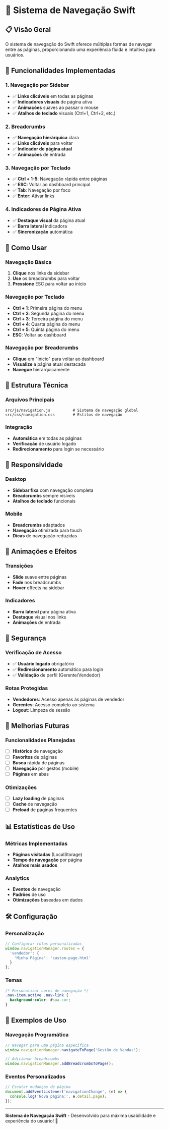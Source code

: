 # 🧭 Sistema de Navegação Swift

## 📋 Visão Geral

O sistema de navegação do Swift oferece múltiplas formas de navegar entre as páginas, proporcionando uma experiência fluida e intuitiva para usuários.

## 🚀 Funcionalidades Implementadas

### 1. **Navegação por Sidebar**
- ✅ **Links clicáveis** em todas as páginas
- ✅ **Indicadores visuais** de página ativa
- ✅ **Animações** suaves ao passar o mouse
- ✅ **Atalhos de teclado** visuais (Ctrl+1, Ctrl+2, etc.)

### 2. **Breadcrumbs**
- ✅ **Navegação hierárquica** clara
- ✅ **Links clicáveis** para voltar
- ✅ **Indicador de página atual**
- ✅ **Animações** de entrada

### 3. **Navegação por Teclado**
- ✅ **Ctrl + 1-5**: Navegação rápida entre páginas
- ✅ **ESC**: Voltar ao dashboard principal
- ✅ **Tab**: Navegação por foco
- ✅ **Enter**: Ativar links

### 4. **Indicadores de Página Ativa**
- ✅ **Destaque visual** da página atual
- ✅ **Barra lateral** indicadora
- ✅ **Sincronização** automática

## 🎯 Como Usar

### **Navegação Básica**
1. **Clique** nos links da sidebar
2. **Use** os breadcrumbs para voltar
3. **Pressione** ESC para voltar ao início

### **Navegação por Teclado**
- **Ctrl + 1**: Primeira página do menu
- **Ctrl + 2**: Segunda página do menu
- **Ctrl + 3**: Terceira página do menu
- **Ctrl + 4**: Quarta página do menu
- **Ctrl + 5**: Quinta página do menu
- **ESC**: Voltar ao dashboard

### **Navegação por Breadcrumbs**
- **Clique** em "Início" para voltar ao dashboard
- **Visualize** a página atual destacada
- **Navegue** hierarquicamente

## 🔧 Estrutura Técnica

### **Arquivos Principais**
```
src/js/navigation.js          # Sistema de navegação global
src/css/navigation.css        # Estilos de navegação
```

### **Integração**
- **Automática** em todas as páginas
- **Verificação** de usuário logado
- **Redirecionamento** para login se necessário

## 📱 Responsividade

### **Desktop**
- **Sidebar fixa** com navegação completa
- **Breadcrumbs** sempre visíveis
- **Atalhos de teclado** funcionais

### **Mobile**
- **Breadcrumbs** adaptados
- **Navegação** otimizada para touch
- **Dicas** de navegação reduzidas

## 🎨 Animações e Efeitos

### **Transições**
- **Slide** suave entre páginas
- **Fade** nos breadcrumbs
- **Hover** effects na sidebar

### **Indicadores**
- **Barra lateral** para página ativa
- **Destaque** visual nos links
- **Animações** de entrada

## 🔐 Segurança

### **Verificação de Acesso**
- ✅ **Usuário logado** obrigatório
- ✅ **Redirecionamento** automático para login
- ✅ **Validação** de perfil (Gerente/Vendedor)

### **Rotas Protegidas**
- **Vendedores**: Acesso apenas às páginas de vendedor
- **Gerentes**: Acesso completo ao sistema
- **Logout**: Limpeza de sessão

## 🚀 Melhorias Futuras

### **Funcionalidades Planejadas**
- [ ] **Histórico** de navegação
- [ ] **Favoritos** de páginas
- [ ] **Busca** rápida de páginas
- [ ] **Navegação** por gestos (mobile)
- [ ] **Páginas** em abas

### **Otimizações**
- [ ] **Lazy loading** de páginas
- [ ] **Cache** de navegação
- [ ] **Preload** de páginas frequentes

## 📊 Estatísticas de Uso

### **Métricas Implementadas**
- **Páginas visitadas** (LocalStorage)
- **Tempo de navegação** por página
- **Atalhos mais usados**

### **Analytics**
- **Eventos** de navegação
- **Padrões** de uso
- **Otimizações** baseadas em dados

## 🛠️ Configuração

### **Personalização**
```javascript
// Configurar rotas personalizadas
window.navigationManager.routes = {
  'vendedor': {
    'Minha Página': 'custom-page.html'
  }
};
```

### **Temas**
```css
/* Personalizar cores de navegação */
.nav-item.active .nav-link {
  background-color: #sua-cor;
}
```

## 📝 Exemplos de Uso

### **Navegação Programática**
```javascript
// Navegar para uma página específica
window.navigationManager.navigateToPage('Gestão de Vendas');

// Adicionar breadcrumbs
window.navigationManager.addBreadcrumbsToPage();
```

### **Eventos Personalizados**
```javascript
// Escutar mudanças de página
document.addEventListener('navigationChange', (e) => {
  console.log('Nova página:', e.detail.page);
});
```

---

**Sistema de Navegação Swift** - Desenvolvido para máxima usabilidade e experiência do usuário! 🚀

